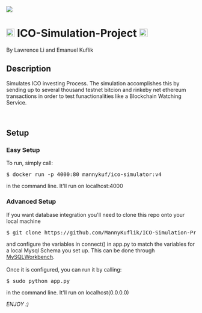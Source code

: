 <img src="https://travis-ci.org/MannyKuflik/ICO-Simulation-Project.svg?branch=master">

<h1><img src="https://en.bitcoin.it/w/images/en/2/29/BC_Logo_.png" height="22px"> ICO-Simulation-Project <img src="http://introtocrypto.com/wp-content/uploads/2017/08/ether@2x.png" height="22px" padding></h1>
By Lawrence Li and Emanuel Kuflik

<br/>

## Description
Simulates ICO investing Process. The simulation accomplishes this by sending up to several thousand testnet bitcion and rinkeby net ethereum transactions in order to test funactionalities like a Blockchain Watching Service.

<br/>

## Setup

### Easy Setup
To run, simply call:
<pre>$ docker run -p 4000:80 mannykuf/ico-simulator:v4</pre> 
in the command line. It'll run on localhost:4000

### Advanced Setup
If you want database integration you'll need to clone this repo onto your local machine 
<pre>$ git clone https://github.com/MannyKuflik/ICO-Simulation-Project.git</pre>
and configure the variables in connect() in app.py to match the variables for a local Mysql Schema you set up. This can be done through [MySQLWorkbench](https://dev.mysql.com/downloads/workbench/?utm_source=tuicool).
<br/><br/>
Once it is configured, you can run it by calling:
<pre>$ sudo python app.py</pre>  
in the command line. It'll run on localhost(0.0.0.0)


<i> ENJOY :) </i>
